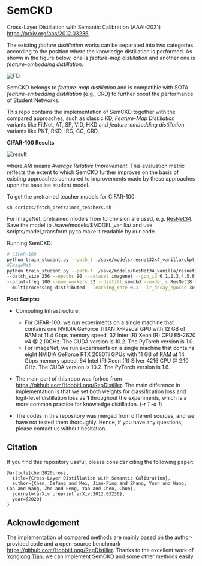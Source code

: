 # SemCKD

Cross-Layer Distillation with Semantic Calibration (AAAI-2021) https://arxiv.org/abs/2012.03236

The existing *feature distillation* works can be separated into two categories according to the position where the knowledge distillation is performed. As shown in the figure below, one is *feature-map distillation* and another one is *feature-embedding distillation*.

![FD](./images/FD.png)

SemCKD belongs to *feature-map distillation* and is compatible with SOTA *feature-embedding distillation* (e.g., CRD) to further boost the performance of Student Networks.

This repo contains the implementation of SemCKD together with the compared approaches, such as classic KD, *Feature-Map Distillation* variants like FitNet, AT, SP, VID, HKD and *feature-embedding distillation* variants like PKT, RKD, IRG, CC, CRD.

**CIFAR-100 Results**

![result](./images/result.png)

where *ARI* means *Average Relative Improvement*. This evaluation metric reflects the extent to which SemCKD further improves on the basis of existing approaches compared to improvements made by these approaches upon the baseline student model. 

To get the pretrained teacher models for CIFAR-100:

```
sh scripts/fetch_pretrained_teachers.sh
```

For ImageNet, pretrained models from torchvision are used, e.g. [ResNet34](https://download.pytorch.org/models/resnet34-333f7ec4.pth). Save the model to ./save/models/$MODEL_vanilla/ and use scripts/model_transform.py to make it readable by our code.

Running SemCKD:

```bash
# CIFAR-100
python train_student.py --path_t ./save/models/resnet32x4_vanilla/ckpt_epoch_240.pth --distill semckd --model_s resnet8x4 -r 1 -a 1 -b 400 --trial 0
#ImageNet
python train_student.py --path-t ./save/models/ResNet34_vanilla/resnet34_transformed.pth \
--batch_size 256 --epochs 90 --dataset imagenet --gpu_id 0,1,2,3,4,5,6,7 --dist-url tcp://127.0.0.1:23333 \
--print-freq 100 --num_workers 32 --distill semckd --model_s ResNet18 -r 1 -a 1 -b 50 --trial 0 \
--multiprocessing-distributed --learning_rate 0.1 --lr_decay_epochs 30,60 --weight_decay 1e-4 --dali gpu
```

**Post Scripts:** 

- Computing Infrastructure:
  - For CIFAR-100,  we run experiments on a single machine that contains one NVIDIA GeForce TITAN X-Pascal GPU with 12 GB of RAM at 11.4 Gbps memory speed, 32 Inter (R) Xeon (R) CPU E5-2620 v4 @ 2.10GHz. The CUDA version is 10.2. The PyTorch version is 1.0.
  - For ImageNet, we run experiments on a single machine that contains eight NVIDIA GeForce RTX 2080Ti GPUs with 11 GB of RAM at 14 Gbps memory speed, 64 Intel (R) Xeon (R) Silver 4216 CPU @ 2.10 GHz. The CUDA version is 10.2. The PyTorch version is 1.6.

- The main part of this repo was forked from https://github.com/HobbitLong/RepDistiller. The main difference in implementation is that we set both weights for classification loss and logit-level distillation loss as **1** throughout the experiments, which is a more common practice for knowledge distillation. (*-r 1 -a 1*) 

- The codes in this repository was merged from different sources, and we have not tested them thoroughly. Hence, if you have any questions, please contact us without hesitation.

## Citation
If you find this repository useful, please consider citing the following paper:
```
@article{chen2020cross,
  title={Cross-Layer Distillation with Semantic Calibration},
  author={Chen, Defang and Mei, Jian-Ping and Zhang, Yuan and Wang, Can and Wang, Zhe and Feng, Yan and Chen, Chun},
  journal={arXiv preprint arXiv:2012.03236},
  year={2020}
}
```

## Acknowledgement

The implementation of compared methods are mainly based on the author-provided code and a open-source benchmark https://github.com/HobbitLong/RepDistiller. Thanks to the excellent work of [Yonglong Tian](https://github.com/HobbitLong), we can implement SemCKD and some other methods easily.
